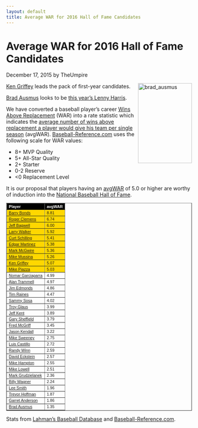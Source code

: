 ```yaml
---
layout: default
title: Average WAR for 2016 Hall of Fame Candidates
---
```

<h1>Average WAR for 2016 Hall of Fame Candidates</h1>
<div class="meta">December 17, 2015 by TheUmpire</div>
<div class="storycontent">
<p><a title="Brad Ausmus" href="https://en.wikipedia.org/wiki/Brad_Ausmus#/media/File:Brad_Ausmus_on_August_1,_2015.jpg" target="_blank"><img style="border-bottom: 0px; border-left: 0px; margin: 0px 0px 10px 10px; display: inline; border-top: 0px; border-right: 0px" title="brad_ausmus" border="0" alt="brad_ausmus" align="right" src="{{ site.url }}{{ site.baseurl }}/images/brad_ausmus.jpg" width="146" height="217" /></a></p>
<p><a href="http://www.baseball-reference.com/players/g/griffke02.shtml">Ken Griffey</a> leads the pack of first-year candidates.</p>
<p><a href="http://www.baseball-reference.com/players/a/ausmubr01.shtml">Brad Ausmus</a> looks to be <a href="{{ site.url }}{{ site.baseurl }}/pages/lenny-harris-for-hall-of-fame-huh.html">this year’s Lenny Harris</a>.</p>
<p>We have converted a baseball player’s career <a href="http://saberlibrary.com/misc/war/">Wins Above Replacement</a> (WAR) into a rate statistic which indicates the <a href="{{ site.url }}{{ site.baseurl }}/pages/avg-war.html">average number of wins above replacement a player would give his team per single season</a> (avgWAR). <a href="http://www.baseball-reference.com">Baseball-Reference.com</a> uses the following scale for WAR values:</p>
<ul>
<li>8+ MVP Quality </li>
<li>5+ All-Star Quality </li>
<li>2+ Starter </li>
<li>0-2 Reserve </li>
<li>&lt;0 Replacement Level </li>
</ul>
<p>It is our proposal that players having an <a href="{{ site.url }}{{ site.baseurl }}/pages/avg-war.html">avgWAR</a> of 5.0 or higher are worthy of induction into the <a href="http://baseballhall.org/">National Baseball Hall of Fame</a>.</p>
<table style="font-family: arial; font-size: 8pt" border="1" cellspacing="1" cellpadding="2" width="250">
<tbody>
<tr style="background-color: #000000; color: #ffffff; font-weight: bold">
<td>Player</td>
<td>avgWAR</td>
</tr>
<tr style="background-color: #ffd700">
<td><a href="http://www.baseball-reference.com/players/b/bondsba01.shtml">Barry Bonds</a></td>
<td>8.81</td>
</tr>
<tr style="background-color: #ffd700">
<td><a href="http://www.baseball-reference.com/players/c/clemero02.shtml">Roger Clemens</a></td>
<td>6.74</td>
</tr>
<tr style="background-color: #ffd700">
<td><a href="http://www.baseball-reference.com/players/b/bagweje01.shtml">Jeff Bagwell</a></td>
<td>6.00</td>
</tr>
<tr style="background-color: #ffd700">
<td><a href="http://www.baseball-reference.com/players/w/walkela01.shtml">Larry Walker</a></td>
<td>5.92</td>
</tr>
<tr style="background-color: #ffd700">
<td><a href="http://www.baseball-reference.com/players/s/schilcu01.shtml">Curt Schilling</a></td>
<td>5.41</td>
</tr>
<tr style="background-color: #ffd700">
<td><a href="http://www.baseball-reference.com/players/m/martied01.shtml">Edgar Martinez</a></td>
<td>5.38</td>
</tr>
<tr style="background-color: #ffd700">
<td><a href="http://www.baseball-reference.com/players/m/mcgwima01.shtml">Mark McGwire</a></td>
<td>5.36</td>
</tr>
<tr style="background-color: #ffd700">
<td><a href="http://www.baseball-reference.com/players/m/mussimi01.shtml">Mike Mussina</a></td>
<td>5.26</td>
</tr>
<tr style="background-color: #ffd700">
<td><a href="http://www.baseball-reference.com/players/g/griffke02.shtml">Ken Griffey</a></td>
<td>5.07</td>
</tr>
<tr style="background-color: #ffd700">
<td><a href="http://www.baseball-reference.com/players/p/piazzmi01.shtml">Mike Piazza</a></td>
<td>5.03</td>
</tr>
<tr>
<td><a href="http://www.baseball-reference.com/players/g/garcino01.shtml">Nomar Garciaparra</a></td>
<td>4.99</td>
</tr>
<tr>
<td><a href="http://www.baseball-reference.com/players/t/trammal01.shtml">Alan Trammell</a></td>
<td>4.97</td>
</tr>
<tr>
<td><a href="http://www.baseball-reference.com/players/e/edmonji01.shtml">Jim Edmonds</a></td>
<td>4.86</td>
</tr>
<tr>
<td><a href="http://www.baseball-reference.com/players/r/raineti01.shtml">Tim Raines</a></td>
<td>4.47</td>
</tr>
<tr>
<td><a href="http://www.baseball-reference.com/players/s/sosasa01.shtml">Sammy Sosa</a></td>
<td>4.02</td>
</tr>
<tr>
<td><a href="http://www.baseball-reference.com/players/g/glaustr01.shtml">Troy Glaus</a></td>
<td>3.99</td>
</tr>
<tr>
<td><a href="http://www.baseball-reference.com/players/k/kentje01.shtml">Jeff Kent</a></td>
<td>3.89</td>
</tr>
<tr>
<td><a href="http://www.baseball-reference.com/players/s/sheffga01.shtml">Gary Sheffield</a></td>
<td>3.79</td>
</tr>
<tr>
<td><a href="http://www.baseball-reference.com/players/m/mcgrifr01.shtml">Fred McGriff</a></td>
<td>3.45</td>
</tr>
<tr>
<td><a href="http://www.baseball-reference.com/players/k/kendaja01.shtml">Jason Kendall</a></td>
<td>3.22</td>
</tr>
<tr>
<td><a href="http://www.baseball-reference.com/players/s/sweenmi01.shtml">Mike Sweeney</a></td>
<td>2.75</td>
</tr>
<tr>
<td><a href="http://www.baseball-reference.com/players/c/castilu01.shtml">Luis Castillo</a></td>
<td>2.72</td>
</tr>
<tr>
<td><a href="http://www.baseball-reference.com/players/w/winnra01.shtml">Randy Winn</a></td>
<td>2.59</td>
</tr>
<tr>
<td><a href="http://www.baseball-reference.com/players/e/eckstda01.shtml">David Eckstein</a></td>
<td>2.57</td>
</tr>
<tr>
<td><a href="http://www.baseball-reference.com/players/h/hamptmi01.shtml">Mike Hampton</a></td>
<td>2.55</td>
</tr>
<tr>
<td><a href="http://www.baseball-reference.com/players/l/lowelmi01.shtml">Mike Lowell</a></td>
<td>2.51</td>
</tr>
<tr>
<td><a href="http://www.baseball-reference.com/players/g/grudzma01.shtml">Mark Grudzielanek</a></td>
<td>2.36</td>
</tr>
<tr>
<td><a href="http://www.baseball-reference.com/players/w/wagnebi02.shtml">Billy Wagner</a></td>
<td>2.24</td>
</tr>
<tr>
<td><a href="http://www.baseball-reference.com/players/s/smithle02.shtml">Lee Smith</a></td>
<td>1.96</td>
</tr>
<tr>
<td><a href="http://www.baseball-reference.com/players/h/hoffmtr01.shtml">Trevor Hoffman</a></td>
<td>1.87</td>
</tr>
<tr>
<td><a href="http://www.baseball-reference.com/players/a/anderga01.shtml">Garret Anderson</a></td>
<td>1.86</td>
</tr>
<tr>
<td><a href="http://www.baseball-reference.com/players/a/ausmubr01.shtml">Brad Ausmus</a></td>
<td>1.35</td>
</tr>
</tbody>
</table>
<p>Stats from <a href="http://baseball1.com/statistics/">Lahman’s Baseball Database</a> and <a href="http://www.baseball-reference.com/">Baseball-Reference.com</a>.</p>
 
